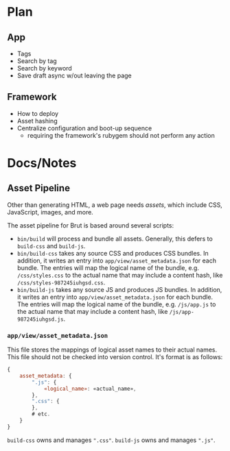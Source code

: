 # Plan

## App

* Tags
* Search by tag
* Search by keyword
* Save draft async w/out leaving the page

## Framework

* How to deploy
* Asset hashing
* Centralize configuration and boot-up sequence
  - requiring the framework's rubygem should not perform any
    action

# Docs/Notes


## Asset Pipeline

Other than generating HTML, a web page needs *assets*, which include CSS, JavaScript, images, and more.

The asset pipeline for Brut is based around several scripts:

* `bin/build` will process and bundle all assets. Generally, this defers to `build-css` and `build-js`.
* `bin/build-css` takes any source CSS and produces CSS bundles.  In addition, it writes an entry into `app/view/asset_metadata.json` for each bundle.  The entries will map the logical name of the bundle, e.g. `/css/styles.css` to the actual name that may include a content hash, like `/css/styles-987245iuhgsd.css`.
* `bin/build-js` takes any source JS and produces JS bundles.  In addition, it writes an entry into `app/view/asset_metadata.json` for each bundle.  The entries will map the logical name of the bundle, e.g. `/js/app.js` to the actual name that may include a content hash, like `/js/app-987245iuhgsd.js`.

### `app/view/asset_metadata.json`

This file stores the mappings of logical asset names to their actual names.  This file should not be checked into version
control.  It's format is as follows:

```javascript
{
    asset_metadata: {
        ".js": {
            «logical_name»: «actual_name»,
        },
        ".css": {
        },
        # etc.
    }
}
```

`build-css` owns and manages `".css"`.  `build-js` owns and manages `".js"`.

